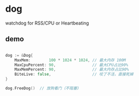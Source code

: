 # dog
watchdog for RSS/CPU or Heartbeating

## demo

```go

dog := &Dog{
    MaxMem:        100 * 1024 * 1024, // 最大内存 100M
    MaxCpuPercent: 90,                // 最大CPU占比90%
    MaxMemPercent: 90,                // 最大内存占比90%
    BiteLive: false,                  // 咬了不活，直接死掉
}

dog.FreeDog()  // 放狗看门（不阻塞)

```
